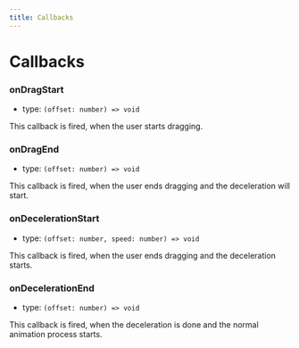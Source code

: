 ```yaml
---
title: Callbacks
---
```


# Callbacks

### onDragStart

- type: `(offset: number) => void`

This callback is fired, when the user starts dragging.

### onDragEnd

- type: `(offset: number) => void`

This callback is fired, when the user ends dragging and the deceleration will start.

### onDecelerationStart

- type: `(offset: number, speed: number) => void`

This callback is fired, when the user ends dragging and the deceleration starts.

### onDecelerationEnd

- type: `(offset: number) => void`

This callback is fired, when the deceleration is done and the normal animation process starts.
